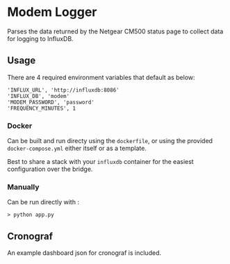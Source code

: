 # Modem Logger

Parses the data returned by the Netgear CM500 status page to collect data for logging to InfluxDB.

## Usage

There are 4 required environment variables that default as below:

```
'INFLUX_URL', 'http://influxdb:8086'
'INFLUX_DB', 'modem'
'MODEM_PASSWORD', 'password'
'FREQUENCY_MINUTES', 1
```

### Docker

Can be built and run directy using the `dockerfile`, or using the provided `docker-compose.yml` either itself or as a template.

Best to share a stack with your `influxdb` container for the easiest configuration over the bridge.

### Manually

Can be run directly with :

`> python app.py`

## Cronograf

An example dashboard json for cronograf is included.